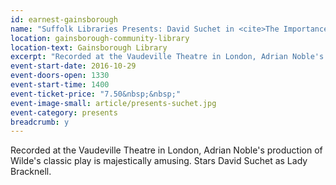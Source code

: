 ```yaml
---
id: earnest-gainsborough
name: "Suffolk Libraries Presents: David Suchet in <cite>The Importance of Being Earnest</cite>"
location: gainsborough-community-library
location-text: Gainsborough Library
excerpt: "Recorded at the Vaudeville Theatre in London, Adrian Noble's production of Wilde's classic play is majestically amusing. Stars David Suchet as Lady Bracknell."
event-start-date: 2016-10-29
event-doors-open: 1330
event-start-time: 1400
event-ticket-price: "7.50&nbsp;&nbsp;"
event-image-small: article/presents-suchet.jpg
event-category: presents
breadcrumb: y
---
```


Recorded at the Vaudeville Theatre in London, Adrian Noble's production of Wilde's classic play is majestically amusing. Stars David Suchet as Lady Bracknell.
